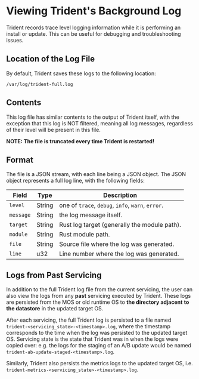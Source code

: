# Viewing Trident's Background Log

Trident records trace level logging information while it is performing an install or update. This
can be useful for debugging and troubleshooting issues.

## Location of the Log File

By default, Trident saves these logs to the following location:

`/var/log/trident-full.log`

## Contents

This log file has similar contents to the output of Trident itself, with the exception that this log
is NOT filtered, meaning all log messages, regardless of their level will be present in this file.

**NOTE: The file is truncated every time Trident is restarted!**

## Format

The file is a JSON stream, with each line being a JSON object. The JSON object represents a full log
line, with the following fields:

| Field     | Type   | Description                                       |
| --------- | ------ | ------------------------------------------------- |
| `level`   | String | one of `trace`, `debug`, `info`, `warn`, `error`. |
| `message` | String | the log message itself.                           |
| `target`  | String | Rust log target (generally the module path).      |
| `module`  | String | Rust module path.                                 |
| `file`    | String | Source file where the log was generated.          |
| `line`    | u32    | Line number where the log was generated.          |

## Logs from Past Servicing

In addition to the full Trident log file from the current servicing, the user can also view the logs
from any **past** servicing executed by Trident. These logs are persisted from the MOS or old
runtime OS to **the directory adjacent** **to the datastore** in the updated target OS.

After each servicing, the full Trident log is persisted to a file named
`trident-<servicing_state>-<timestamp>.log`, where the timestamp corresponds to the time when the
log was persisted to the updated target OS. Servicing state is the state that Trident was in when
the logs were copied over: e.g. the logs for the staging of an A/B update would be named
`trident-ab-update-staged-<timestamp>.log`.

Similarly, Trident also persists the metrics logs to the updated target OS, i.e.
`trident-metrics-<servicing_state>-<timestamp>.log`.
